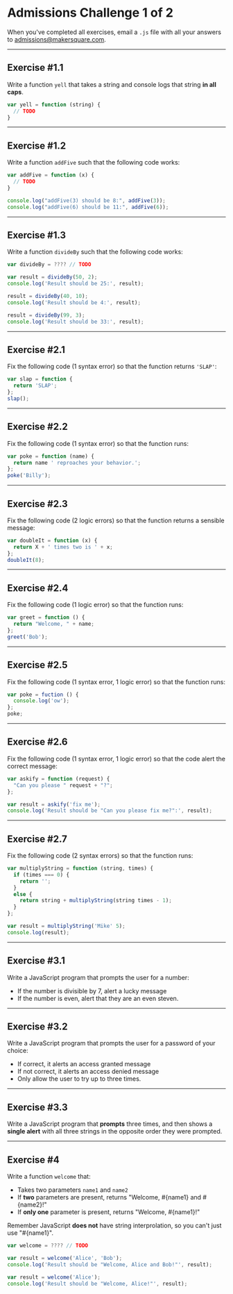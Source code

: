 # Admissions Challenge 1 of 2

When you've completed all exercises, email a `.js` file with all your answers to admissions@makersquare.com.

----
## Exercise #1.1

Write a function `yell` that takes a string and console logs that string **in all caps**.

```javascript
var yell = function (string) {
  // TODO
}
```

----
## Exercise #1.2

Write a function `addFive` such that the following code works:

```javascript
var addFive = function (x) {
  // TODO
}

console.log("addFive(3) should be 8:", addFive(3));
console.log("addFive(6) should be 11:", addFive(6));
```

----
## Exercise #1.3

Write a function `divideBy` such that the following code works:

```javascript
var divideBy = ???? // TODO

var result = divideBy(50, 2);
console.log('Result should be 25:', result);

result = divideBy(40, 10);
console.log('Result should be 4:', result);

result = divideBy(99, 3);
console.log('Result should be 33:', result);
```

----
## Exercise #2.1

Fix the following code (1 syntax error) so that the function returns `'SLAP'`:

```javascript
var slap = function {
  return 'SLAP';
};
slap();
```

----
## Exercise #2.2

Fix the following code (1 syntax error) so that the function runs:

```javascript
var poke = function (name) {
  return name ' reproaches your behavior.';
};
poke('Billy');
```


----
## Exercise #2.3

Fix the following code (2 logic errors) so that the function returns a sensible message:

```javascript
var doubleIt = function (x) {
  return X + ' times two is ' + x;
};
doubleIt(8);
```

----
## Exercise #2.4

Fix the following code (1 logic error) so that the function runs:

```javascript
var greet = function () {
  return "Welcome, " + name;
};
greet('Bob');
```

----
## Exercise #2.5

Fix the following code (1 syntax error, 1 logic error) so that the function runs:

```javascript
var poke = fuction () {
  console.log('ow');
};
poke;
```

----
## Exercise #2.6

Fix the following code (1 syntax error, 1 logic error) so that the code alert the correct message:

```javascript
var askify = function (request) {
  "Can you please " request + "?";
};

var result = askify('fix me');
console.log('Result should be "Can you please fix me?":', result);
```

----
## Exercise #2.7

Fix the following code (2 syntax errors) so that the function runs:

```javascript
var multiplyString = function (string, times) {
  if (times === 0) {
    return '';
  }
  else {
    return string + multiplyString(string times - 1);
  }
};

var result = multiplyString('Mike' 5);
console.log(result);
```

----
## Exercise #3.1

Write a JavaScript program that prompts the user for a number:

* If the number is divisible by 7, alert a lucky message
* If the number is even, alert that they are an even steven.

----
## Exercise #3.2

Write a JavaScript program that prompts the user for a password of your choice:

* If correct, it alerts an access granted message
* If not correct, it alerts an access denied message
* Only allow the user to try up to three times.

----
## Exercise #3.3

Write a JavaScript program that **prompts** three times, and then shows a **single alert** with all three strings in the opposite order they were prompted.

----
## Exercise #4

Write a function `welcome` that:

  * Takes two parameters `name1` and `name2`
  * If **two** parameters are present, returns "Welcome, #{name1} and #{name2}!"
  * If **only one** parameter is present, returns "Welcome, #{name1}!"

Remember JavaScript **does not** have string interprolation, so you can't just use "#{name1}".

```javascript
var welcome = ???? // TODO

var result = welcome('Alice', 'Bob');
console.log('Result should be "Welcome, Alice and Bob!"', result);

var result = welcome('Alice');
console.log('Result should be "Welcome, Alice!"', result);
```
